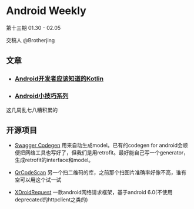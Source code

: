 # Android Weekly 
第十三期 01.30 - 02.05

交稿人 @Brotherjing

## 文章

- ### [Android开发者应该知道的Kotlin](http://www.infoq.com/cn/news/2016/01/kotlin-android?utm_source=tuicool&utm_medium=referral)

- ### [Android小技巧系列](http://brotherjing.github.io/2016/01/30/Android%E5%B0%8F%E6%8A%80%E5%B7%A7%E7%B3%BB%E5%88%97/)
这几周乱七八糟积累的


## 开源项目

- [Swagger Codegen](https://github.com/swagger-api/swagger-codegen#to-generate-a-sample-client-library)
用来自动生成model。已有的codegen for android会顺便把网络工具也写好了，但我们是用retrofit。最好能自己写一个generator，生成retrofit的interface和model。

- [QrCodeScan](https://github.com/SkillCollege/QrCodeScan)
另一个扫二维码的库，之前那个扫图片准确率好像不高，谁有空可以用这个试一试

- [XDroidRequest](https://github.com/robinxdroid/XDroidRequest)
一款android网络请求框架，基于android 6.0(不使用deprecated的httpclient之类的)
